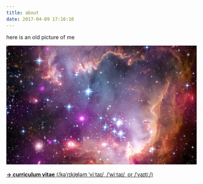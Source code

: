 ```yaml
---
title: about
date: 2017-04-09 17:16:10
---
```


<!-- PROFILE PIC -->
here is an old picture of me

![alt text](../images/me.png "here is an old picture of me")

<!-- CV -->
[**→ curriculum vitae** (/kəˈrɪkjᵿləm ˈviːtaɪ/, /ˈwiːtaɪ/, or /ˈvaɪtiː/)](//cv.tenzin.ca)

<!-- GOOGLE MAPS -->
<script src="https://maps.googleapis.com/maps/api/js?key=AIzaSyBm8XpxrP2QYGkoUl7YFyBk8uIqjzWFGTc&extension=.js"></script>
<script src="https://cdn.mapkit.io/v1/infobox.js"></script>
<link href="https://fonts.googleapis.com/css?family=Roboto:300,400" rel="stylesheet">
<link href="https://cdn.mapkit.io/v1/infobox.css" rel="stylesheet" >

<script>
  google.maps.event.addDomListener(window, 'load', init);
  var map, markersArray = [];

  function bindInfoWindow(marker, map, location) {
  google.maps.event.addListener(marker, 'click', function() {
    function close(location) {
      location.ib.close();
      location.infoWindowVisible = false;
      location.ib = null;
    }

    if (location.infoWindowVisible === true) {
      close(location);
    } else {
      markersArray.forEach(function(loc, index){
        if (loc.ib && loc.ib !== null) {
          close(loc);
        }
      });

      var boxText = document.createElement('div');
      boxText.style.cssText = 'background: #fff;';
      boxText.classList.add('md-whiteframe-2dp');

      function buildPieces(location, el, part, icon) {
        if (location[part] === '') {
          return '';
        } else if (location.iw[part]) {
          switch(el){
            case 'photo':
              if (location.photo){
                return '<div class="iw-photo" style="background-image: url(' + location.photo + ');"></div>';
               } else {
                return '';
              }
              break;
            case 'iw-toolbar':
              return '<div class="iw-toolbar"><h3 class="md-subhead">' + location.title + '</h3></div>';
              break;
            case 'div':
              switch(part){
                case 'email':
                  return '<div class="iw-details"><i class="material-icons" style="color:#4285f4;"><img src="//cdn.mapkit.io/v1/icons/' + icon + '.svg"/></i><span><a href="mailto:' + location.email + '" target="_blank">' + location.email + '</a></span></div>';
                  break;
                case 'web':
                  return '<div class="iw-details"><i class="material-icons" style="color:#4285f4;"><img src="//cdn.mapkit.io/v1/icons/' + icon + '.svg"/></i><span><a href="' + location.web + '" target="_blank">' + location.web_formatted + '</a></span></div>';
                  break;
                case 'desc':
                  return '<label class="iw-desc" for="cb_details"><input type="checkbox" id="cb_details"/><h3 class="iw-x-details">Details</h3><i class="material-icons toggle-open-details"><img src="//cdn.mapkit.io/v1/icons/' + icon + '.svg"/></i><p class="iw-x-details">' + location.desc + '</p></label>';
                  break;
                default:
                  return '<div class="iw-details"><i class="material-icons"><img src="//cdn.mapkit.io/v1/icons/' + icon + '.svg"/></i><span>' + location[part] + '</span></div>';
                break;
              }
              break;
            case 'open_hours':
              var items = '';
              if (location.open_hours.length > 0){
                for (var i = 0; i < location.open_hours.length; ++i) {
                  if (i !== 0){
                    items += '<li><strong>' + location.open_hours[i].day + '</strong><strong>' + location.open_hours[i].hours +'</strong></li>';
                  }
                  var first = '<li><label for="cb_hours"><input type="checkbox" id="cb_hours"/><strong>' + location.open_hours[0].day + '</strong><strong>' + location.open_hours[0].hours +'</strong><i class="material-icons toggle-open-hours"><img src="//cdn.mapkit.io/v1/icons/keyboard_arrow_down.svg"/></i><ul>' + items + '</ul></label></li>';
                }
                return '<div class="iw-list"><i class="material-icons first-material-icons" style="color:#4285f4;"><img src="//cdn.mapkit.io/v1/icons/' + icon + '.svg"/></i><ul>' + first + '</ul></div>';
               } else {
                return '';
              }
              break;
           }
        } else {
          return '';
        }
      }

      boxText.innerHTML =
        buildPieces(location, 'photo', 'photo', '') +
        buildPieces(location, 'iw-toolbar', 'title', '') +
        buildPieces(location, 'div', 'address', 'location_on') +
        buildPieces(location, 'div', 'web', 'public') +
        buildPieces(location, 'div', 'email', 'email') +
        buildPieces(location, 'div', 'tel', 'phone') +
        buildPieces(location, 'div', 'int_tel', 'phone') +
        buildPieces(location, 'open_hours', 'open_hours', 'access_time') +
        buildPieces(location, 'div', 'desc', 'keyboard_arrow_down');

      var myOptions = {
        alignBottom: true,
        content: boxText,
        disableAutoPan: true,
        maxWidth: 0,
        pixelOffset: new google.maps.Size(-140, -40),
        zIndex: null,
        boxStyle: {
          opacity: 1,
          width: '280px'
        },
        closeBoxMargin: '0px 0px 0px 0px',
        infoBoxClearance: new google.maps.Size(1, 1),
        isHidden: false,
        pane: 'floatPane',
        enableEventPropagation: false
      };

      location.ib = new InfoBox(myOptions);
      location.ib.open(map, marker);
      location.infoWindowVisible = true;
    }
  });
  }

  function init() {
    var mapOptions = {
      center: new google.maps.LatLng(45.47289238859529,-73.58219251416017),
      zoom: 10,
      gestureHandling: 'none',
      fullscreenControl: false,
      zoomControl: false,
      disableDoubleClickZoom: false,
      mapTypeControl: false,
      scaleControl: false,
      scrollwheel: true,
      streetViewControl: false,
      draggable : true,
      clickableIcons: false,
      mapTypeId: google.maps.MapTypeId.ROADMAP,
      styles: [{"featureType":"all","elementType":"all","stylers":[{"visibility":"on"}]},{"featureType":"all","elementType":"labels","stylers":[{"visibility":"off"},{"saturation":"-100"}]},{"featureType":"all","elementType":"labels.text.fill","stylers":[{"saturation":36},{"color":"#000000"},{"lightness":40},{"visibility":"off"}]},{"featureType":"all","elementType":"labels.text.stroke","stylers":[{"visibility":"off"},{"color":"#000000"},{"lightness":16}]},{"featureType":"all","elementType":"labels.icon","stylers":[{"visibility":"off"}]},{"featureType":"administrative","elementType":"geometry.fill","stylers":[{"color":"#000000"},{"lightness":20}]},{"featureType":"administrative","elementType":"geometry.stroke","stylers":[{"color":"#000000"},{"lightness":17},{"weight":1.2}]},{"featureType":"landscape","elementType":"geometry","stylers":[{"color":"#000000"},{"lightness":20}]},{"featureType":"landscape","elementType":"geometry.fill","stylers":[{"color":"#4d6059"}]},{"featureType":"landscape","elementType":"geometry.stroke","stylers":[{"color":"#4d6059"}]},{"featureType":"landscape.natural","elementType":"geometry.fill","stylers":[{"color":"#4d6059"}]},{"featureType":"poi","elementType":"geometry","stylers":[{"lightness":21}]},{"featureType":"poi","elementType":"geometry.fill","stylers":[{"color":"#4d6059"}]},{"featureType":"poi","elementType":"geometry.stroke","stylers":[{"color":"#4d6059"}]},{"featureType":"road","elementType":"geometry","stylers":[{"visibility":"on"},{"color":"#7f8d89"}]},{"featureType":"road","elementType":"geometry.fill","stylers":[{"color":"#7f8d89"}]},{"featureType":"road.highway","elementType":"geometry.fill","stylers":[{"color":"#7f8d89"},{"lightness":17}]},{"featureType":"road.highway","elementType":"geometry.stroke","stylers":[{"color":"#7f8d89"},{"lightness":29},{"weight":0.2}]},{"featureType":"road.arterial","elementType":"geometry","stylers":[{"color":"#000000"},{"lightness":18}]},{"featureType":"road.arterial","elementType":"geometry.fill","stylers":[{"color":"#7f8d89"}]},{"featureType":"road.arterial","elementType":"geometry.stroke","stylers":[{"color":"#7f8d89"}]},{"featureType":"road.local","elementType":"geometry","stylers":[{"color":"#000000"},{"lightness":16}]},{"featureType":"road.local","elementType":"geometry.fill","stylers":[{"color":"#7f8d89"}]},{"featureType":"road.local","elementType":"geometry.stroke","stylers":[{"color":"#7f8d89"}]},{"featureType":"transit","elementType":"geometry","stylers":[{"color":"#000000"},{"lightness":19}]},{"featureType":"water","elementType":"all","stylers":[{"color":"#2b3638"},{"visibility":"on"}]},{"featureType":"water","elementType":"geometry","stylers":[{"color":"#2b3638"},{"lightness":17}]},{"featureType":"water","elementType":"geometry.fill","stylers":[{"color":"#24282b"}]},{"featureType":"water","elementType":"geometry.stroke","stylers":[{"color":"#24282b"}]},{"featureType":"water","elementType":"labels","stylers":[{"visibility":"off"}]},{"featureType":"water","elementType":"labels.text","stylers":[{"visibility":"off"}]},{"featureType":"water","elementType":"labels.text.fill","stylers":[{"visibility":"off"}]},{"featureType":"water","elementType":"labels.text.stroke","stylers":[{"visibility":"off"}]},{"featureType":"water","elementType":"labels.icon","stylers":[{"visibility":"off"}]}]
    }
    var mapElement = document.getElementById('mapkit-5897');
    var map = new google.maps.Map(mapElement, mapOptions);
    var locations = [
      {"title":"Montréal","address":"Montréal, QC, Canada","desc":"","tel":"","int_tel":"","email":"","web":"","web_formatted":"","open":"","time":"","lat":45.5016889,"lng":-73.56725599999999,"vicinity":"Montréal","open_hours":"","marker":{"url":"https://maps.gstatic.com/mapfiles/api-3/images/spotlight-poi_hdpi.png","scaledSize":{"width":25,"height":42,"j":"px","f":"px"},"origin":{"x":0,"y":0},"anchor":{"x":12,"y":42}},"iw":{"address":true,"desc":true,"email":true,"enable":true,"int_tel":true,"open":true,"open_hours":true,"photo":true,"tel":true,"title":true,"web":true}}
    ];
    for (i = 0; i < locations.length; i++) {
      marker = new google.maps.Marker({
        icon: locations[i].marker,
        position: new google.maps.LatLng(locations[i].lat, locations[i].lng),
        map: map,
        title: locations[i].title,
        address: locations[i].address,
        desc: locations[i].desc,
        tel: locations[i].tel,
        int_tel: locations[i].int_tel,
        vicinity: locations[i].vicinity,
        open: locations[i].open,
        open_hours: locations[i].open_hours,
        photo: locations[i].photo,
        time: locations[i].time,
        email: locations[i].email,
        web: locations[i].web,
        iw: locations[i].iw
      });
      markersArray.push(marker);

      if (locations[i].iw.enable === true){
        bindInfoWindow(marker, map, locations[i]);
      }
    }
  }
</script>

<style>
  #mapkit-5897 {
    height:300px;
    width:600px;
  }
</style>

<div id='mapkit-5897'></div>